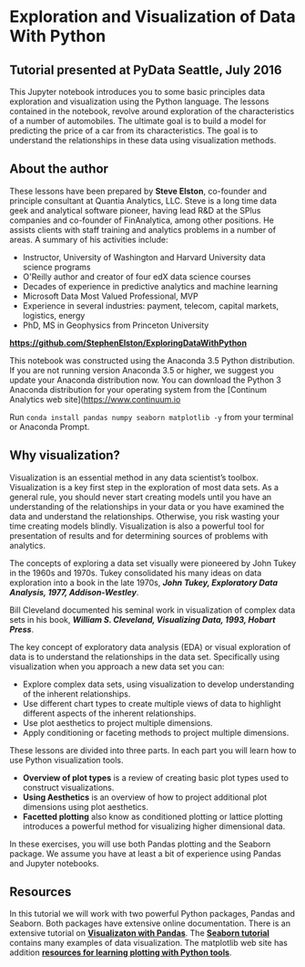 # Exploration and Visualization of Data With Python

## Tutorial presented at PyData Seattle, July 2016  

This Jupyter notebook introduces you to some basic principles data exploration and visualization using the Python language. The lessons contained in the notebook, revolve around exploration of the characteristics of a number of automobiles. The ultimate goal is to build a model for predicting the price of a car from its characteristics. The goal is to understand the relationships in these data using visualization methods. 



## About the author

These lessons have been prepared by **Steve Elston**, co-founder and principle consultant at Quantia Analytics, LLC. Steve is a long time data geek and analytical software pioneer, having lead R&D at the SPlus companies and co-founder of FinAnalytica, among other positions. He assists clients with staff training and analytics problems in a number of areas. A summary of his activities include:  

- Instructor, University of Washington and Harvard University data science programs
- O'Reilly author and creator of four edX data science courses
- Decades of experience in predictive analytics and machine learning 
- Microsoft Data Most Valued Professional, MVP
- Experience in several industries: payment, telecom, capital markets, logistics, energy
- PhD, MS in Geophysics from Princeton University

**https://github.com/StephenElston/ExploringDataWithPython**  

This notebook was constructed using the Anaconda 3.5 Python distribution. If you are not running version Anaconda 3.5 or higher, we suggest you update your Anaconda distribution now.  You can download the Python 3 Anaconda distribution for your operating system from the [Continum Analytics web site](https://www.continuum.io

Run ``conda install pandas numpy seaborn matplotlib -y`` from your terminal or Anaconda Prompt.



## Why visualization?

Visualization is an essential method in any data scientist’s toolbox. Visualization is a key first step in the exploration of most data sets. As a general rule, you should never start creating models until you have an understanding of the relationships in your data or you have examined the data and understand the relationships. Otherwise, you risk wasting your time creating models blindly. Visualization is also a powerful tool for presentation of results and for determining sources of problems with analytics. 

The concepts of exploring a data set visually were pioneered by John Tukey in the 1960s and 1970s. Tukey consolidated his many ideas on data exploration into a book in the late 1970s, ***John Tukey, Exploratory Data Analysis, 1977, Addison-Westley***.

Bill Cleveland documented his seminal work in visualization of complex data sets in his book, ***William S. Cleveland, Visualizing Data, 1993, Hobart Press***.

The key concept of exploratory data analysis (EDA) or visual exploration of data is to understand the relationships in the data set. Specifically using visualization when you approach a new data set you can:

- Explore complex data sets, using visualization to develop understanding of the inherent relationships.
- Use different chart types to create multiple views of data to highlight different aspects of the inherent relationships.
- Use plot aesthetics to project multiple dimensions. 
- Apply conditioning or faceting methods to project multiple dimensions.



These lessons are divided into three parts. In each part you will learn how to use Python visualization tools.

- **Overview of plot types** is a review of creating basic plot types used to construct visualizations.
- **Using Aesthetics** is an overview of how to project additional plot dimensions using plot aesthetics.
- **Facetted plotting** also know as conditioned plotting or lattice plotting introduces a powerful method for visualizing higher dimensional data. 

In these exercises, you will use both Pandas plotting and the Seaborn package. We assume you have at least a bit of experience using Pandas and Jupyter notebooks.  


## Resources

In this tutorial we will work with two powerful Python packages, Pandas and Seaborn. Both packages have extensive online documentation. There is an extensive tutorial on [**Visualizaton with Pandas**](http://pandas.pydata.org/pandas-docs/version/0.18.0/visualization.html).  The [**Seaborn tutorial**](https://stanford.edu/~mwaskom/software/seaborn/tutorial.html) contains many examples of data visualization. The matplotlib web site has addition [**resources for learning plotting with Python tools**](http://matplotlib.org/resources/index.html).

